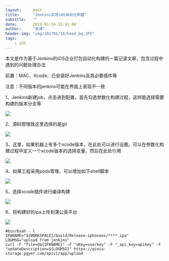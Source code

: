 ```yaml
---
layout:     post
title:      "Jenkins实现iOS自动化构建"
subtitle:   ""
date:       2019-01-24 15:41:00
author:     "易博"
header-img: "img/201705/18/head_bg.JPG"
tags:
    - iOS
---
```


本文是作为基于Jenkins的iOS企业打包自动化构建的一篇记录文章，包含过程中遇到的问题处理办法

前置：MAC、Xcode、已安装好Jenkins及其必要插件等

注意：不同版本的jenkins可能在界面上表现不一致

1、Jenkins新建job，点击进到配置，首先勾选参数化构建过程，这样能选择需要构建的版本分支等

![](http://www.xttxqjfg.cn/img/201901/24/24001.png)

2、源码管理我这里选择的是git

![](http://www.xttxqjfg.cn/img/201901/24/24002.png)

3、这里，如果机器上有多个xcode版本，在此处可以进行设置。可以在参数化构建过程中定义一个xcode版本的选择变量，然后在此处引用

![](http://www.xttxqjfg.cn/img/201901/24/24003.png)

4、如果工程采用pods管理，可以增加如下shell脚本

![](http://www.xttxqjfg.cn/img/201901/24/24004.png)

5、选择xcode插件进行编译构建

![](http://www.xttxqjfg.cn/img/201901/24/24005.png)

6、将构建好的ipa上传到蒲公英平台

![](http://www.xttxqjfg.cn/img/201901/24/24006.png)

```
#bin/bsah - l
IPANAME="${WORKSPACE}/build/Release-iphoneos/****.ipa"
LOGMSG="upload from jenkins"
curl -F "file=@${IPANAME}" -F "uKey=userkey" -F "_api_key=apikey" -F "updateDescription=${LOGMSG}" https://qiniu-storage.pgyer.com/apiv1/app/upload
```
